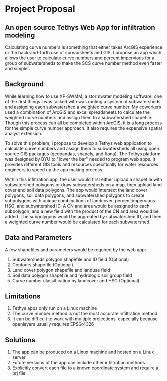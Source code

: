 # Project Proposal

## An open source Tethys Web App for infiltration modeling

Calculating curve numbers is something that either takes ArcGIS experience or the back-and-forth use of spreadsheets and GIS. I propose an app which allows the user to calculate curve numbers and percent impervious for a group of subwatersheds to make the SCS curve number method even faster and simpler.

## Background

While learning how to use XP-SWMM, a stormwater modeling software, one of the first things I was tasked with was routing a system of subwatersheds and assigning each subwatershed a weighted curve number. My coworkers used a combination of ArcGIS and excel spreadsheets to calculate the weighted curve numbers and assign them to a subwatershed shapefile. Though this process can all be completed within ArcGIS, it is a long process for the simple curve number approach. It also requires the expensive spatial analyst extension.

To solve this problem, I propose to develop a Tethys web application to calculate curve numbers and assign them to subwatersheds all using open source GIS packages (geopandas, shapely, and fiona). The Tethys platform was designed by BYU to "lower the bar" needed to program web apps. It provides different GIS tools and resources specifically for water resources engineers to speed up the app making process. 

Within this infiltration app, the user would first either upload a shapefile with subwatershed polygons or draw subwatersheds on a map, then upload land cover and soil data polygons. The app would intersect the land cover polygons, soil data polygons, and subwatershed polygons to create subpolygons with unique combinations of landcover, percent impervious HSG, and subwatershed ID. A CN and area would be assigned to each subpolygon, and a new field with the product of the CN and area would be added. The subpolygons would be aggreated by subwatershed ID, and then a weighted curve number would be calculated for each subwatershed.


## Data and Parameters

A few shapefiles and parameters would be required by the web app:
1. Subwatersheds polygon shapefile and ID field (Optional)
2. Contours shapefile (Optional)
3. Land cover polygon shapefile and landuse field
4. Soil data polygon shapefile and hydrologic soil group field
5. Curve number classification by landcover and HSG (Optional)

## Limitations

1. Tethys apps only run on a Linux machine
2. The curve number method is not the most accurate infiltration method
3. It can be difficult to work with multiple projections, especially because openlayers usually requires EPSG:4326

## Solutions

1. The app can be produced on a Linux machine and hosted on a Linux server
2. Future versions of the app can include other infiltration methods
3. Explicitly convert each file to a known coordinate system and require a prj file

